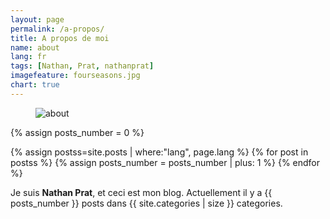 ```yaml
---
layout: page
permalink: /a-propos/
title: A propos de moi
name: about
lang: fr
tags: [Nathan, Prat, nathanprat]
imagefeature: fourseasons.jpg
chart: true
---
```

<figure>
  <img src="{{ site.url }}/images/about/cover-about.jpg" alt="about">
</figure>

{% assign posts_number = 0 %}

{% assign postss=site.posts | where:"lang", page.lang %}
{% for post in postss %}
    {% assign posts_number = posts_number | plus: 1 %}
{% endfor %}


Je suis **Nathan Prat**, et ceci est mon blog. Actuellement il y a {{ posts_number }} posts dans {{ site.categories | size }} categories.
